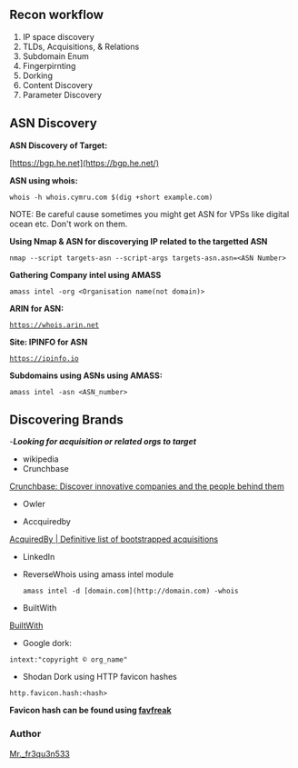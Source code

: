 ## Recon workflow

1. IP space discovery
2. TLDs, Acquisitions, & Relations
3. Subdomain Enum
4. Fingerpirnting
5. Dorking
6. Content Discovery
7. Parameter Discovery

## ASN Discovery

**ASN Discovery of Target:**

[https://bgp.he.net](https://bgp.he.net/)

**ASN using whois:**

`whois -h whois.cymru.com $(dig +short example.com)`

NOTE: Be careful cause sometimes you might get ASN for VPSs like digital ocean etc. Don't work on them.

**Using Nmap & ASN for discoverying IP related to the targetted ASN**

`nmap --script targets-asn --script-args targets-asn.asn=<ASN Number>`

**Gathering Company intel using AMASS**

`amass intel -org <Organisation name(not domain)>`

**ARIN for ASN:**

[`https://whois.arin.net`](https://whois.arin.net/)

**Site: IPINFO for ASN**

[`https://ipinfo.io`](https://ipinfo.io/)

**Subdomains using ASNs using AMASS:**

`amass intel -asn <ASN_number>`

## Discovering Brands

-**_Looking for acquisition or related orgs to target_**

-   wikipedia
-   Crunchbase

[Crunchbase: Discover innovative companies and the people behind them](https://www.crunchbase.com)

-   Owler

[](http://owler.com/)

-   Accquiredby

[AcquiredBy | Definitive list of bootstrapped acquisitions](https://acquiredby.co/)

-   LinkedIn
-   ReverseWhois using amass intel module

    `amass intel -d [domain.com](http://domain.com) -whois`

-   BuiltWith

[BuiltWith](https://builtwith.com/)

-   Google dork:

`intext:"copyright ©️ org_name"`

-   Shodan Dork using HTTP favicon hashes

`http.favicon.hash:<hash>`

**Favicon hash can be found using [favfreak](https://github.com/devanshbatham/FavFreak)**

### Author

[Mr.\_fr3qu3n533](https://twitter.com/mr_fr3qu3n533)
